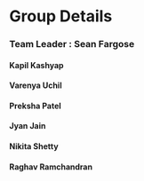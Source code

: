 
<h1> Group Details </h1>

<h3> Team Leader : Sean Fargose </h3>
<h4> Kapil Kashyap </h4>
<h4> Varenya Uchil </h4>
<h4> Preksha Patel </h4> 
<h4> Jyan Jain </h4>
<h4> Nikita Shetty </h4>
<h4> Raghav Ramchandran </h4>
